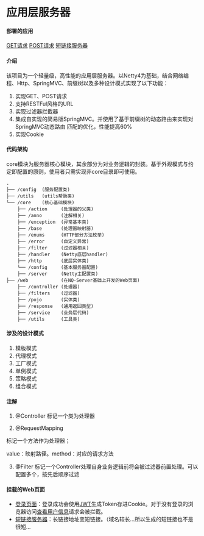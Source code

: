 # 应用层服务器

#### 部署的应用

[GET请求](http://nq.zhb.cool)        [POST请求](http://nq.zhb.cool/login)      [短链接服务器](http://nq.zhb.cool/shortUrl)

#### 介绍

该项目为一个轻量级，高性能的应用层服务器。以Netty4为基础，结合网络编程、Http、SpringMVC、前缀树以及多种设计模式实现了以下功能：

1. 实现GET、POST请求
2. 支持RESTFul风格的URL
3. 实现过滤器拦截器
4. 集成自实现的简易版SpringMVC。并使用了基于前缀树的动态路由来实现对SpringMVC动态路由
   匹配的优化，性能提高60%
5. 实现Cookie

#### 代码架构
core模块为服务器核心模块，其余部分为对业务逻辑的封装。基于外观模式与约定即配置的原则，使用者只需实现非core目录即可使用。

``` 
.
├── /config  (服务配置类)
├── /utils   (utils帮助类)
└── /core    (核心基础模块)
    ├── /action     (处理器的父类)
    ├── /anno       (注解相关)
    ├── /exception  (异常基本类)
    ├── /base       (处理器映射器)
    ├── /enums      (HTTP部分方法枚举)
    ├── /error      (自定义异常)
    ├── /filter     (过滤器相关)
    ├── /handler    (Netty底层handler)
    ├── /http       (底层实体类)
    └── /config     (基本服务器配置)
    ├── /server     (Netty主配置类)
├── /web            (在NQ-Server基础上开发的Web页面)
    ├── /controller (处理器)
    ├── /filters    (过滤器)
    ├── /pojo       (实体类)
    ├── /response   (通用返回类型)
    ├── /service    (业务层代码)
    ├── /utils      (工具类)
```

#### 涉及的设计模式
1. 模版模式
2. 代理模式
4. 工厂模式
5. 单例模式
6. 策略模式
7. 组合模式

#### 注解

1. @Controller
  标记一个类为处理器

2. @RequestMapping

  标记一个方法作为处理器；

  value：映射路径。method：对应的请求方法

3. @Filter
  标记一个Controller处理自身业务逻辑前将会被过滤器前置处理。可以配置多个，按先后顺序过滤

  

#### 挂载的Web页面

- [登录页面](http://nq.zhb.cool/login)：登录成功会使用[JWT]( https://jwt.io/ )生成Token存进Cookie。对于没有登录的浏览器访问[查看用户信息](http://nq.zhb.cool/getUser)请求会被拦截。
- [短链接服务器](http://nq.zhb.cool/shortUrl)：长链接地址变短链接。（域名较长...所以生成的短链接也不是很短...



